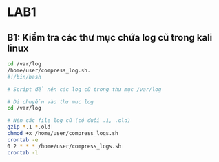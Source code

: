 ﻿# LAB1

## B1: Kiểm tra các thư mục chứa log cũ trong kali linux

```bash
cd /var/log
/home/user/compress_log.sh.
#!/bin/bash

# Script để nén các log cũ trong thư mục /var/log

# Di chuyển vào thư mục log
cd /var/log

# Nén các file log cũ (có đuôi .1, .old)
gzip *.1 *.old
chmod +x /home/user/compress_logs.sh
crontab -e
0 2 * * * /home/user/compress_logs.sh
crontab -l
